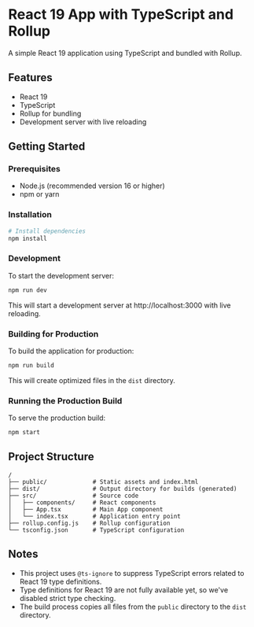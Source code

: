 # React 19 App with TypeScript and Rollup

A simple React 19 application using TypeScript and bundled with Rollup.

## Features

- React 19
- TypeScript
- Rollup for bundling
- Development server with live reloading

## Getting Started

### Prerequisites

- Node.js (recommended version 16 or higher)
- npm or yarn

### Installation

```bash
# Install dependencies
npm install
```

### Development

To start the development server:

```bash
npm run dev
```

This will start a development server at http://localhost:3000 with live reloading.

### Building for Production

To build the application for production:

```bash
npm run build
```

This will create optimized files in the `dist` directory.

### Running the Production Build

To serve the production build:

```bash
npm start
```

## Project Structure

```
/
├── public/             # Static assets and index.html
├── dist/               # Output directory for builds (generated)
├── src/                # Source code
│   ├── components/     # React components
│   ├── App.tsx         # Main App component
│   └── index.tsx       # Application entry point
├── rollup.config.js    # Rollup configuration
└── tsconfig.json       # TypeScript configuration
```

## Notes

- This project uses `@ts-ignore` to suppress TypeScript errors related to React 19 type definitions.
- Type definitions for React 19 are not fully available yet, so we've disabled strict type checking.
- The build process copies all files from the `public` directory to the `dist` directory.